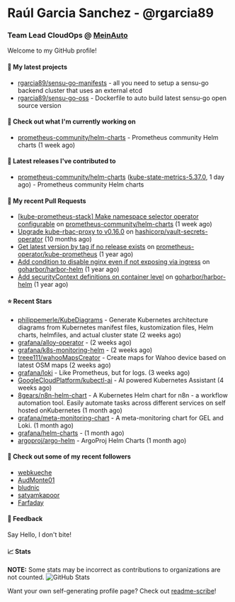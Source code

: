 # Raúl Garcia Sanchez - @rgarcia89
### Team Lead CloudOps @ [MeinAuto](https://meinauto.de/)

Welcome to my GitHub profile!

#### 🌱 My latest projects

- [rgarcia89/sensu-go-manifests](https://github.com/rgarcia89/sensu-go-manifests) - all you need to setup a sensu-go backend cluster that uses an external etcd
- [rgarcia89/sensu-go-oss](https://github.com/rgarcia89/sensu-go-oss) - Dockerfile to auto build latest sensu-go open source version

#### 👷 Check out what I'm currently working on

- [prometheus-community/helm-charts](https://github.com/prometheus-community/helm-charts) - Prometheus community Helm charts (1 week ago)

#### 🔭 Latest releases I've contributed to

- [prometheus-community/helm-charts](https://github.com/prometheus-community/helm-charts) ([kube-state-metrics-5.37.0](https://github.com/prometheus-community/helm-charts/releases/tag/kube-state-metrics-5.37.0), 1 day ago) - Prometheus community Helm charts

#### 🔨 My recent Pull Requests

- [[kube-prometheus-stack] Make namespace selector operator configurable](https://github.com/prometheus-community/helm-charts/pull/5742) on [prometheus-community/helm-charts](https://github.com/prometheus-community/helm-charts) (1 week ago)
- [Upgrade kube-rbac-proxy to v0.16.0](https://github.com/hashicorp/vault-secrets-operator/pull/881) on [hashicorp/vault-secrets-operator](https://github.com/hashicorp/vault-secrets-operator) (10 months ago)
- [Get latest version by tag if no release exists](https://github.com/prometheus-operator/kube-prometheus/pull/2435) on [prometheus-operator/kube-prometheus](https://github.com/prometheus-operator/kube-prometheus) (1 year ago)
- [Add condition to disable nginx even if not exposing via ingress](https://github.com/goharbor/harbor-helm/pull/1687) on [goharbor/harbor-helm](https://github.com/goharbor/harbor-helm) (1 year ago)
- [Add securityContext definitions on container level](https://github.com/goharbor/harbor-helm/pull/1673) on [goharbor/harbor-helm](https://github.com/goharbor/harbor-helm) (1 year ago)

#### ⭐ Recent Stars

- [philippemerle/KubeDiagrams](https://github.com/philippemerle/KubeDiagrams) - Generate Kubernetes architecture diagrams from Kubernetes manifest files, kustomization files, Helm charts, helmfiles, and actual cluster state (2 weeks ago)
- [grafana/alloy-operator](https://github.com/grafana/alloy-operator) -  (2 weeks ago)
- [grafana/k8s-monitoring-helm](https://github.com/grafana/k8s-monitoring-helm) -  (2 weeks ago)
- [treee111/wahooMapsCreator](https://github.com/treee111/wahooMapsCreator) - Create maps for Wahoo device based on latest OSM maps (2 weeks ago)
- [grafana/loki](https://github.com/grafana/loki) - Like Prometheus, but for logs. (3 weeks ago)
- [GoogleCloudPlatform/kubectl-ai](https://github.com/GoogleCloudPlatform/kubectl-ai) - AI powered Kubernetes Assistant (4 weeks ago)
- [8gears/n8n-helm-chart](https://github.com/8gears/n8n-helm-chart) - A Kubernetes Helm chart for n8n - a workflow automation tool. Easily automate tasks across different services on self hosted onKubernetes (1 month ago)
- [grafana/meta-monitoring-chart](https://github.com/grafana/meta-monitoring-chart) - A meta-monitoring chart for GEL and Loki. (1 month ago)
- [grafana/helm-charts](https://github.com/grafana/helm-charts) -  (1 month ago)
- [argoproj/argo-helm](https://github.com/argoproj/argo-helm) - ArgoProj Helm Charts (1 month ago)

#### 👯 Check out some of my recent followers

- [webkueche](https://github.com/webkueche)
- [AudMonte01](https://github.com/AudMonte01)
- [bludnic](https://github.com/bludnic)
- [satyamkapoor](https://github.com/satyamkapoor)
- [Farfaday](https://github.com/Farfaday)

#### 💬 Feedback

Say Hello, I don't bite!

#### 📈 Stats

**NOTE:** Some stats may be incorrect as contributions to organizations are not counted.
![GitHub Stats](https://github-readme-stats.vercel.app/api?username=rgarcia89&count_private=false&theme=tokyonight&show_icons=true)


Want your own self-generating profile page? Check out [readme-scribe](https://github.com/muesli/readme-scribe)!
